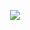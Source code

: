 <p align="center">
  <img src="https://capsule-render.vercel.app/api?text=Hey Everyone!🦆&animation=fadeIn&type=waving&color=gradient&height=100"/>
</p>
